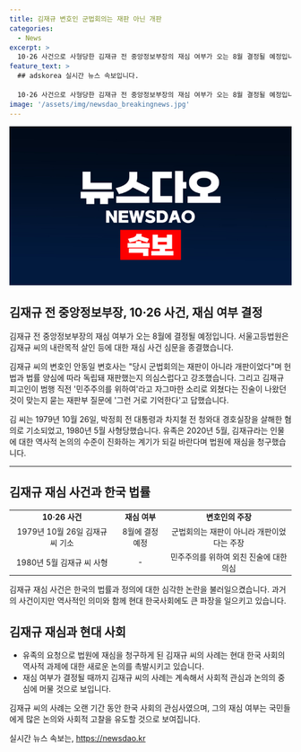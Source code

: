 ```yaml
---
title: 김재규 변호인 군법회의는 재판 아닌 개판
categories:
  - News
excerpt: >
  10·26 사건으로 사형당한 김재규 전 중앙정보부장의 재심 여부가 오는 8월 결정될 예정입니다. 서울고법은 김재규의 내란목적 살인 등 재심 사건 심문을 오늘 종결했다. 김재규 변호인은 군법회의가 개판이었다고 주장하며 재판의 독립성을 의심했다. 또한, 피고인이 범행 직전의 진술에 대해 의심을 제기했다. 김 씨는 1979년 10월 26일 박정희 대통령과 차지철 경호실장을 살해한 혐의로 사형을 선고받았고, 유족은 재심을 청구했다.
feature_text: >
  ## adskorea 실시간 뉴스 속보입니다.

  10·26 사건으로 사형당한 김재규 전 중앙정보부장의 재심 여부가 오는 8월 결정될 예정입니다. 서울고법은 김재규의 내란목적 살인 등 재심 사건 심문을 오늘 종결했다. 김재규 변호인은 군법회의가 개판이었다고 주장하며 재판의 독립성을 의심했다. 또한, 피고인이 범행 직전의 진술에 대해 의심을 제기했다. 김 씨는 1979년 10월 26일 박정희 대통령과 차지철 경호실장을 살해한 혐의로 사형을 선고받았고, 유족은 재심을 청구했다.
image: '/assets/img/newsdao_breakingnews.jpg'
---
```


<p><img src="/assets/img/newsdao_breakingnews.jpg" alt="adskorea 속보" /></p>

<h2 data-ke-size="size26">김재규 전 중앙정보부장, 10·26 사건, 재심 여부 결정</h2>

<p>김재규 전 중앙정보부장의 재심 여부가 오는 8월에 결정될 예정입니다. 서울고등법원은 김재규 씨의 내란목적 살인 등에 대한 재심 사건 심문을 종결했습니다.</p>

<p data-ke-size="size16">김재규 씨의 변호인 안동일 변호사는 "당시 군법회의는 재판이 아니라 개판이었다"며 헌법과 법률 양심에 따라 독립돼 재판했는지 의심스럽다고 강조했습니다. 그리고 김재규 피고인이 범행 직전 '민주주의를 위하여'라고 자그마한 소리로 외쳤다는 진술이 나왔던 것이 맞는지 묻는 재판부 질문에 '그런 거로 기억한다'고 답했습니다.</p>

<p data-ke-size="size16">김 씨는 1979년 10월 26일, 박정희 전 대통령과 차지철 전 청와대 경호실장을 살해한 혐의로 기소되었고, 1980년 5월 사형당했습니다. 유족은 2020년 5월, 김재규라는 인물에 대한 역사적 논의의 수준이 진화하는 계기가 되길 바란다며 법원에 재심을 청구했습니다.</p>

<hr>

<h2 data-ke-size="size26">김재규 재심 사건과 한국 법률</h2>

<table>
  <tr>
    <td style="text-align: center; height: 17px;"><b>10·26 사건</b></td>
    <td style="text-align: center; height: 17px;"><b>재심 여부</b></td>
    <td style="text-align: center; height: 17px;"><b>변호인의 주장</b></td>
  </tr>
  <tr>
    <td style="text-align: center; height: 17px;">1979년 10월 26일 김재규 씨 기소</td>
    <td style="text-align: center; height: 17px;">8월에 결정 예정</td>
    <td style="text-align: center; height: 17px;">군법회의는 재판이 아니라 개판이었다는 주장</td>
  </tr>
  <tr>
    <td style="text-align: center; height: 17px;">1980년 5월 김재규 씨 사형</td>
    <td style="text-align: center; height: 17px;">-</td>
    <td style="text-align: center; height: 17px;">민주주의를 위하여 외친 진술에 대한 의심</td>
  </tr>
</table>

<p data-ke-size="size16">김재규 재심 사건은 한국의 법률과 정의에 대한 심각한 논란을 불러일으켰습니다. 과거의 사건이지만 역사적인 의미와 함께 현대 한국사회에도 큰 파장을 일으키고 있습니다.</p>

<h2 data-ke-size="size26">김재규 재심과 현대 사회</h2>

<ul>
  <li>유족의 요청으로 법원에 재심을 청구하게 된 김재규 씨의 사례는 현대 한국 사회의 역사적 과제에 대한 새로운 논의를 촉발시키고 있습니다.</li>
  <li>재심 여부가 결정될 때까지 김재규 씨의 사례는 계속해서 사회적 관심과 논의의 중심에 머물 것으로 보입니다.</li>
</ul>

<p data-ke-size="size16">김재규 씨의 사례는 오랜 기간 동안 한국 사회의 관심사였으며, 그의 재심 여부는 국민들에게 많은 논의와 사회적 고찰을 유도할 것으로 보여집니다.</p>
실시간 뉴스 속보는, <a href="https://newsdao.kr" rel="dofollow">https://newsdao.kr</a>


